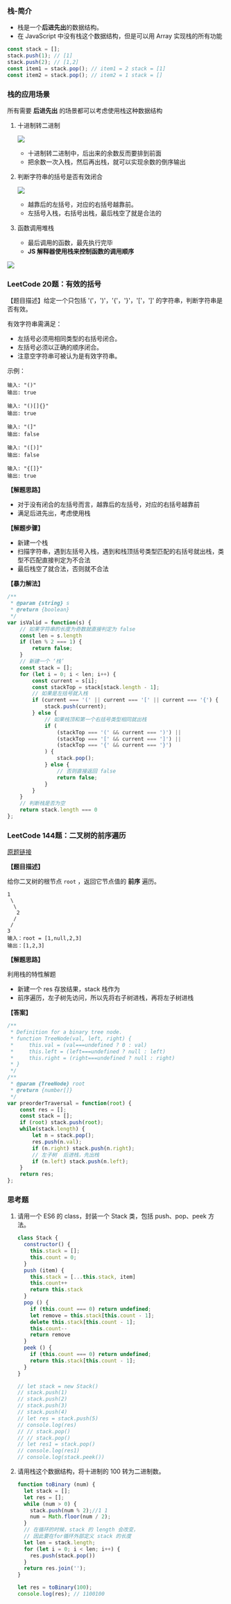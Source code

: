 ### 栈-简介

* 栈是一个**后进先出**的数据结构。
* 在 JavaScript 中没有栈这个数据结构，但是可以用 Array 实现栈的所有功能

```js
const stack = [];
stack.push(1); // [1]
stack.push(2); // [1,2]
const item1 = stack.pop(); // item1 = 2 stack = [1]
const item2 = stack.pop(); // item2 = 1 stack = []
```

### 栈的应用场景

所有需要 **后进先出** 的场景都可以考虑使用栈这种数据结构

1. 十进制转二进制

   ![](https://gitee.com/aurorapic/BlogPic/raw/master/img/20201105194852.png)

   * 十进制转二进制中，后出来的余数反而要排到前面
   * 把余数一次入栈，然后再出栈，就可以实现余数的倒序输出

2. 判断字符串的括号是否有效闭合

   ![](https://gitee.com/aurorapic/BlogPic/raw/master/img/20201105195407.png)

   * 越靠后的左括号，对应的右括号越靠前。
   * 左括号入栈，右括号出栈，最后栈空了就是合法的

3. 函数调用堆栈
   * 最后调用的函数，最先执行完毕
   * **JS 解释器使用栈来控制函数的调用顺序**

![](https://gitee.com/aurorapic/BlogPic/raw/master/img/20201105202954.png)



### LeetCode 20题：有效的括号



【题目描述】给定一个只包括 '('，')'，'{'，'}'，'['，']' 的字符串，判断字符串是否有效。

有效字符串需满足：

* 左括号必须用相同类型的右括号闭合。
* 左括号必须以正确的顺序闭合。
* 注意空字符串可被认为是有效字符串。

示例：

```
输入: "()"
输出: true

输入: "()[]{}"
输出: true

输入: "(]"
输出: false

输入: "([)]"
输出: false

输入: "{[]}"
输出: true
```

**【解题思路】**

* 对于没有闭合的左括号而言，越靠后的左括号，对应的右括号越靠前
* 满足后进先出，考虑使用栈

**【解题步骤】**

* 新建一个栈
* 扫描字符串，遇到左括号入栈，遇到和栈顶括号类型匹配的右括号就出栈，类型不匹配直接判定为不合法
* 最后栈空了就合法，否则就不合法

**【暴力解法】**

```js
/**
 * @param {string} s
 * @return {boolean}
 */
var isValid = function(s) {
    // 如果字符串的长度为奇数就直接判定为 false
    const len = s.length
    if (len % 2 === 1) {
        return false;
    }
	// 新建一个 ‘栈’
    const stack = [];
    for (let i = 0; i < len; i++) {
        const current = s[i];
        const stackTop = stack[stack.length - 1];
        // 如果是左括号就入栈
        if (current === '(' || current === '[' || current === '{') {
            stack.push(current);
        } else {
            // 如果栈顶和第一个右括号类型相同就出栈
            if (
                (stackTop === '(' && current === ')') ||
                (stackTop === '[' && current === ']') ||
                (stackTop === '{' && current === '}')
            ) {
                stack.pop();
            } else {
                // 否则直接返回 false
                return false;
            }
        }
    }
    // 判断栈是否为空
    return stack.length === 0
};
```

### LeetCode 144题：二叉树的前序遍历

[原题链接](https://leetcode-cn.com/problems/binary-tree-preorder-traversal/)

**【题目描述】**

给你二叉树的根节点 `root` ，返回它节点值的 **前序** 遍历。

```
1
 \
  \
   2
  /
 /
3 
输入：root = [1,null,2,3]
输出：[1,2,3]
```

**【解题思路】**

利用栈的特性解题

* 新建一个 res 存放结果，stack 栈作为
* 前序遍历，左子树先访问，所以先将右子树进栈，再将左子树进栈

**【答案】**

```js
/**
 * Definition for a binary tree node.
 * function TreeNode(val, left, right) {
 *     this.val = (val===undefined ? 0 : val)
 *     this.left = (left===undefined ? null : left)
 *     this.right = (right===undefined ? null : right)
 * }
 */
/**
 * @param {TreeNode} root
 * @return {number[]}
 */
var preorderTraversal = function(root) {
    const res = [];
    const stack = [];
    if (root) stack.push(root);
    while(stack.length) {
        let n = stack.pop();
        res.push(n.val);
        if (n.right) stack.push(n.right);
        // 左子树  后进栈，先出栈
        if (n.left) stack.push(n.left);
    }
    return res;
};
```

### 思考题

1. 请用一个 ES6 的 class，封装一个 Stack 类，包括 push、pop、peek 方法。

   ```js
   class Stack {
     constructor() {
       this.stack = [];
       this.count = 0;
     }
     push (item) {
       this.stack = [...this.stack, item]
       this.count++
       return this.stack
     }
     pop () {
       if (this.count === 0) return undefined;
       let remove = this.stack[this.count - 1];
       delete this.stack[this.count - 1];
       this.count--
       return remove
     }
     peek () {
       if (this.count === 0) return undefined;
       return this.stack[this.count - 1];
     }
   }
   
   // let stack = new Stack()
   // stack.push(1)
   // stack.push(2)
   // stack.push(3)
   // stack.push(4)
   // let res = stack.push(5)
   // console.log(res)
   // // stack.pop()
   // // stack.pop()
   // let res1 = stack.pop()
   // console.log(res1)
   // console.log(stack.peek())
   ```

2. 请用栈这个数据结构，将十进制的 100 转为二进制数。

   ```js
   function toBinary (num) {
     let stack = [];
     let res = [];
     while (num > 0) {
       stack.push(num % 2);//1 1 
       num = Math.floor(num / 2);
     }
     // 在循环的时候，stack 的 length 会改变，
     // 因此要在for循环外部定义 stack 的长度
     let len = stack.length;
     for (let i = 0; i < len; i++) {
       res.push(stack.pop())
     }
     return res.join('');
   }
   
   let res = toBinary(100);
   console.log(res); // 1100100
   ```

   